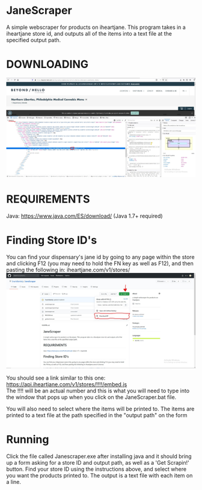 # JaneScraper
A simple webscraper for products on iheartjane. This program takes in a iheartjane store id, and outputs all of the items into a text file at the specified output path.

# DOWNLOADING
![download](https://github.com/SnarlsBarkely/JaneScraper/blob/master/JaneParserGuide/janeID.jpg)

# REQUIREMENTS
Java: https://www.java.com/ES/download/ (Java 1.7+ required)

# Finding Store ID's
You can find your dispensary's jane id by going to any page within the store and clicking F12 (you may need to hold the FN key as well as F12), and then pasting the following in: iheartjane.com/v1/stores/
![janeID](https://github.com/SnarlsBarkely/JaneScraper/blob/master/JaneParserGuide/downloadRepo.jpg)

You should see a link similar to this one: https://api.iheartjane.com/v1/stores/!!!!/embed.js  
The !!!! will be an actual number and this is what you will need to type into the window that pops up when you click on the JaneScraper.bat file. 

You will also need to select where the items will be printed to. The items are printed to a text file at the path specified in the "output path" on the form


# Running
Click the file called Janescraper.exe after installing java and it should bring up a form asking for a store ID and output path, as well as a 'Get Scrapin!' button. Find your store ID using the instructions above, and select where you want the products printed to. The output is a text file with each item on a line. 
